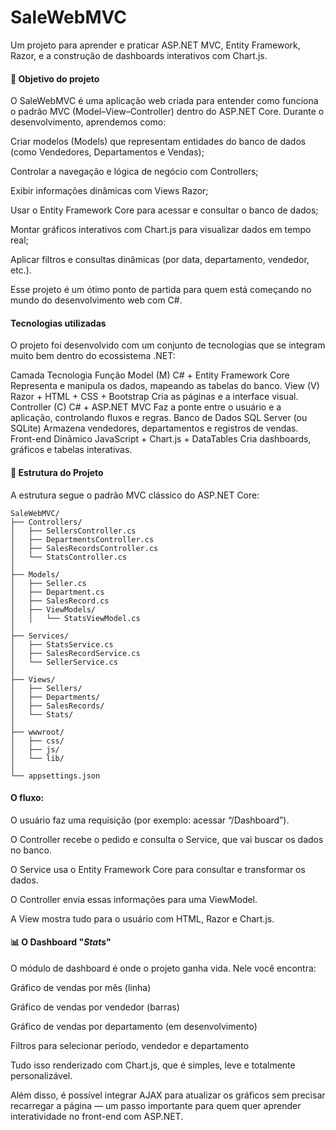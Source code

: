 # SaleWebMVC

Um projeto para aprender e praticar ASP.NET MVC, Entity Framework, Razor, e a construção de dashboards interativos com Chart.js.

#### 🎯 Objetivo do projeto

O SaleWebMVC é uma aplicação web criada para entender como funciona o padrão MVC (Model–View–Controller) dentro do ASP.NET Core.
Durante o desenvolvimento, aprendemos como:

Criar modelos (Models) que representam entidades do banco de dados (como Vendedores, Departamentos e Vendas);

Controlar a navegação e lógica de negócio com Controllers;

Exibir informações dinâmicas com Views Razor;

Usar o Entity Framework Core para acessar e consultar o banco de dados;

Montar gráficos interativos com Chart.js para visualizar dados em tempo real;

Aplicar filtros e consultas dinâmicas (por data, departamento, vendedor, etc.).

Esse projeto é um ótimo ponto de partida para quem está começando no mundo do desenvolvimento web com C#.

#### Tecnologias utilizadas

O projeto foi desenvolvido com um conjunto de tecnologias que se integram muito bem dentro do ecossistema .NET:

Camada	Tecnologia	Função
Model (M)	C# + Entity Framework Core	Representa e manipula os dados, mapeando as tabelas do banco.
View (V)	Razor + HTML + CSS + Bootstrap	Cria as páginas e a interface visual.
Controller (C)	C# + ASP.NET MVC	Faz a ponte entre o usuário e a aplicação, controlando fluxos e regras.
Banco de Dados	SQL Server (ou SQLite)	Armazena vendedores, departamentos e registros de vendas.
Front-end Dinâmico	JavaScript + Chart.js + DataTables	Cria dashboards, gráficos e tabelas interativas.
#### 🧩 Estrutura do Projeto

A estrutura segue o padrão MVC clássico do ASP.NET Core:
```
SaleWebMVC/
├── Controllers/
│   ├── SellersController.cs
│   ├── DepartmentsController.cs
│   ├── SalesRecordsController.cs
│   └── StatsController.cs
│
├── Models/
│   ├── Seller.cs
│   ├── Department.cs
│   ├── SalesRecord.cs
│   ├── ViewModels/
│   │   └── StatsViewModel.cs
│
├── Services/
│   ├── StatsService.cs
│   ├── SalesRecordService.cs
│   └── SellerService.cs
│
├── Views/
│   ├── Sellers/
│   ├── Departments/
│   ├── SalesRecords/
│   └── Stats/
│
├── wwwroot/
│   ├── css/
│   ├── js/
│   └── lib/
│
└── appsettings.json
```
#### O fluxo:

O usuário faz uma requisição (por exemplo: acessar “/Dashboard”).

O Controller recebe o pedido e consulta o Service, que vai buscar os dados no banco.

O Service usa o Entity Framework Core para consultar e transformar os dados.

O Controller envia essas informações para uma ViewModel.

A View mostra tudo para o usuário com HTML, Razor e Chart.js.

#### 📊 O Dashboard "*Stats*"

O módulo de dashboard é onde o projeto ganha vida.
Nele você encontra:

Gráfico de vendas por mês (linha)

Gráfico de vendas por vendedor (barras)

Gráfico de vendas por departamento (em desenvolvimento)

Filtros para selecionar período, vendedor e departamento

Tudo isso renderizado com Chart.js, que é simples, leve e totalmente personalizável.

Além disso, é possível integrar AJAX para atualizar os gráficos sem precisar recarregar a página — um passo importante para quem quer aprender interatividade no front-end com ASP.NET.
